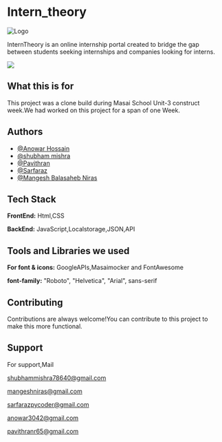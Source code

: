 # Intern_theory

![Logo](https://assets.interntheory.com/creative/logo.png)

InternTheory is an online internship portal created to bridge the gap between students seeking internships and companies looking for interns.

<img src="https://user-images.githubusercontent.com/91547105/141511587-9f8c0f08-1f5e-47c7-af81-bf70200a43e9.png" />

## What this is for

This project was a clone build during Masai School Unit-3 construct week.We had worked on this project for a span of one Week.


## Authors
- [@Anowar Hossain](https://github.com/anowar265)
- [@shubham mishra](https://github.com/78640sam)
- [@Pavithran](https://github.com/pavithran-paviii)
- [@Sarfaraz](https://github.com/Sarfaraz0730)
- [@Mangesh Balasaheb Niras](https://github.com/mangeshniras)

## Tech Stack

**FrontEnd:** Html,CSS

**BackEnd:** JavaScript,Localstorage,JSON,API

## Tools and Libraries we used

**For font & icons:** GoogleAPIs,Masaimocker and FontAwesome

**font-family:** "Roboto", "Helvetica", "Arial", sans-serif

## Contributing

Contributions are always welcome!You can contribute to this project to make this more functional.

## Support

For support,Mail  

shubhammishra78640@gmail.com

mangeshniras@gmail.com

sarfarazpycoder@gmail.com

anowar3042@gmail.com

pavithranr65@gmail.com
